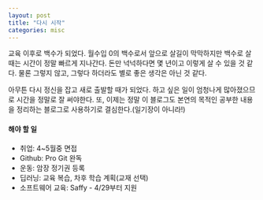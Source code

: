 ```yaml
---
layout: post
title: "다시 시작"
categories: misc
---
```


교육 이후로 백수가 되었다. 월수입 0의 백수로서 앞으로 살길이 막막하지만 백수로 살 때는 시간이 정말 빠르게 지나간다. 
돈만 넉넉하다면 몇 년이고 이렇게 살 수 있을 것 같다. 물론 그렇지 않고, 그렇다 하더라도 별로 좋은 생각은 아닌 것 같다.
&nbsp;

아무튼 다시 정신을 잡고 새로 출발할 때가 되었다. 하고 싶은 일이 엄청나게 많아졌으므로 시간을 정말로 잘 써야한다. 
또, 이제는 정말 이 블로그도 본연의 목적인 공부한 내용을 정리하는 블로그로 사용하기로 결심한다.(일기장이 아니라!)


#### 해야 할 일
  - 취업: 4~5월중 면접
  - Github: Pro Git 완독
  - 운동: 암장 정기권 등록
  - 딥러닝: 교육 복습, 차후 학습 계획(교재 선택)
  - 소프트웨어 교육: Saffy - 4/29부터 지원
